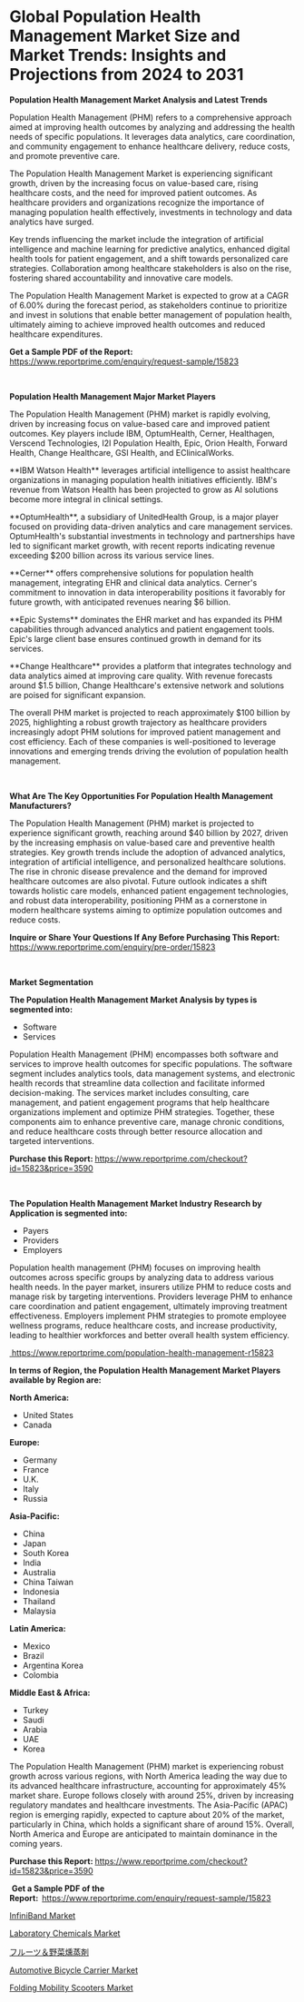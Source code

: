 <p><h1>Global Population Health Management Market Size and Market Trends: Insights and Projections from 2024 to 2031</h1></p><p><strong>Population Health Management Market Analysis and Latest Trends</strong></p>
<p><p>Population Health Management (PHM) refers to a comprehensive approach aimed at improving health outcomes by analyzing and addressing the health needs of specific populations. It leverages data analytics, care coordination, and community engagement to enhance healthcare delivery, reduce costs, and promote preventive care.</p><p>The Population Health Management Market is experiencing significant growth, driven by the increasing focus on value-based care, rising healthcare costs, and the need for improved patient outcomes. As healthcare providers and organizations recognize the importance of managing population health effectively, investments in technology and data analytics have surged. </p><p>Key trends influencing the market include the integration of artificial intelligence and machine learning for predictive analytics, enhanced digital health tools for patient engagement, and a shift towards personalized care strategies. Collaboration among healthcare stakeholders is also on the rise, fostering shared accountability and innovative care models.</p><p>The Population Health Management Market is expected to grow at a CAGR of 6.00% during the forecast period, as stakeholders continue to prioritize and invest in solutions that enable better management of population health, ultimately aiming to achieve improved health outcomes and reduced healthcare expenditures.</p></p>
<p><strong>Get a Sample PDF of the Report:&nbsp;</strong> <a href="https://www.reportprime.com/enquiry/request-sample/15823">https://www.reportprime.com/enquiry/request-sample/15823</a></p>
<p>&nbsp;</p>
<p><strong>Population Health Management Major Market Players</strong></p>
<p><p>The Population Health Management (PHM) market is rapidly evolving, driven by increasing focus on value-based care and improved patient outcomes. Key players include IBM, OptumHealth, Cerner, Healthagen, Verscend Technologies, I2I Population Health, Epic, Orion Health, Forward Health, Change Healthcare, GSI Health, and EClinicalWorks. </p><p>**IBM Watson Health** leverages artificial intelligence to assist healthcare organizations in managing population health initiatives efficiently. IBM's revenue from Watson Health has been projected to grow as AI solutions become more integral in clinical settings.</p><p>**OptumHealth**, a subsidiary of UnitedHealth Group, is a major player focused on providing data-driven analytics and care management services. OptumHealth's substantial investments in technology and partnerships have led to significant market growth, with recent reports indicating revenue exceeding $200 billion across its various service lines.</p><p>**Cerner** offers comprehensive solutions for population health management, integrating EHR and clinical data analytics. Cerner's commitment to innovation in data interoperability positions it favorably for future growth, with anticipated revenues nearing $6 billion.</p><p>**Epic Systems** dominates the EHR market and has expanded its PHM capabilities through advanced analytics and patient engagement tools. Epic's large client base ensures continued growth in demand for its services.</p><p>**Change Healthcare** provides a platform that integrates technology and data analytics aimed at improving care quality. With revenue forecasts around $1.5 billion, Change Healthcare's extensive network and solutions are poised for significant expansion.</p><p>The overall PHM market is projected to reach approximately $100 billion by 2025, highlighting a robust growth trajectory as healthcare providers increasingly adopt PHM solutions for improved patient management and cost efficiency. Each of these companies is well-positioned to leverage innovations and emerging trends driving the evolution of population health management.</p></p>
<p>&nbsp;</p>
<p><strong>What Are The Key Opportunities For Population Health Management Manufacturers?</strong></p>
<p><p>The Population Health Management (PHM) market is projected to experience significant growth, reaching around $40 billion by 2027, driven by the increasing emphasis on value-based care and preventive health strategies. Key growth trends include the adoption of advanced analytics, integration of artificial intelligence, and personalized healthcare solutions. The rise in chronic disease prevalence and the demand for improved healthcare outcomes are also pivotal. Future outlook indicates a shift towards holistic care models, enhanced patient engagement technologies, and robust data interoperability, positioning PHM as a cornerstone in modern healthcare systems aiming to optimize population outcomes and reduce costs.</p></p>
<p><strong>Inquire or Share Your Questions If Any Before Purchasing This Report:</strong> <a href="https://www.reportprime.com/enquiry/pre-order/15823">https://www.reportprime.com/enquiry/pre-order/15823</a></p>
<p>&nbsp;</p>
<p><strong>Market Segmentation</strong></p>
<p><strong>The Population Health Management Market Analysis by types is segmented into:</strong></p>
<p><ul><li>Software</li><li>Services</li></ul></p>
<p><p>Population Health Management (PHM) encompasses both software and services to improve health outcomes for specific populations. The software segment includes analytics tools, data management systems, and electronic health records that streamline data collection and facilitate informed decision-making. The services market includes consulting, care management, and patient engagement programs that help healthcare organizations implement and optimize PHM strategies. Together, these components aim to enhance preventive care, manage chronic conditions, and reduce healthcare costs through better resource allocation and targeted interventions.</p></p>
<p><strong>Purchase this Report:&nbsp;</strong><a href="https://www.reportprime.com/checkout?id=15823&price=3590">https://www.reportprime.com/checkout?id=15823&price=3590</a></p>
<p>&nbsp;</p>
<p><strong>The Population Health Management Market Industry Research by Application is segmented into:</strong></p>
<p><ul><li>Payers</li><li>Providers</li><li>Employers</li></ul></p>
<p><p>Population health management (PHM) focuses on improving health outcomes across specific groups by analyzing data to address various health needs. In the payer market, insurers utilize PHM to reduce costs and manage risk by targeting interventions. Providers leverage PHM to enhance care coordination and patient engagement, ultimately improving treatment effectiveness. Employers implement PHM strategies to promote employee wellness programs, reduce healthcare costs, and increase productivity, leading to healthier workforces and better overall health system efficiency.</p></p>
<p><a href="https://www.reportprime.com/population-health-management-r15823">&nbsp;https://www.reportprime.com/population-health-management-r15823</a></p>
<p><strong>In terms of Region, the Population Health Management Market Players available by Region are:</strong></p>
<p>
    <p> <strong> North America: </strong>
        <ul>
            <li>United States</li>
            <li>Canada</li>
        </ul>
        </p> 
    <p> <strong> Europe: </strong>
        <ul>
            <li>Germany</li>
            <li>France</li>
            <li>U.K.</li>
            <li>Italy</li>
            <li>Russia</li>
        </ul>
        </p> 
    <p> <strong> Asia-Pacific: </strong>
        <ul>
            <li>China</li>
            <li>Japan</li>
            <li>South Korea</li>
            <li>India</li>
            <li>Australia</li>
            <li>China Taiwan</li>
            <li>Indonesia</li>
            <li>Thailand</li>
            <li>Malaysia</li>
        </ul>
        </p> 
    <p> <strong> Latin America: </strong>
        <ul>
            <li>Mexico</li>
            <li>Brazil</li>
            <li>Argentina Korea</li>
            <li>Colombia</li>
        </ul>
        </p> 
    <p> <strong> Middle East & Africa: </strong>
        <ul>
            <li>Turkey</li>
            <li>Saudi</li>
            <li>Arabia</li>
            <li>UAE</li>
            <li>Korea</li>
        </ul>
    </p>
    </p>
<p><p>The Population Health Management (PHM) market is experiencing robust growth across various regions, with North America leading the way due to its advanced healthcare infrastructure, accounting for approximately 45% market share. Europe follows closely with around 25%, driven by increasing regulatory mandates and healthcare investments. The Asia-Pacific (APAC) region is emerging rapidly, expected to capture about 20% of the market, particularly in China, which holds a significant share of around 15%. Overall, North America and Europe are anticipated to maintain dominance in the coming years.</p></p>
<p><strong>Purchase this Report: </strong><a href="https://www.reportprime.com/checkout?id=15823&price=3590">https://www.reportprime.com/checkout?id=15823&price=3590</a></p>
<p>&nbsp;<strong>Get a Sample PDF of the Report:&nbsp;&nbsp;</strong><a href="https://www.reportprime.com/enquiry/request-sample/15823">https://www.reportprime.com/enquiry/request-sample/15823</a></p>
<p><strong></strong></p>
<p><p><a href="https://github.com/CarolynWatkins697/Market-Research-Report-List-1/blob/main/infiniband-market.md">InfiniBand Market</a></p><p><a href="https://medium.com/@judypierce2022/the-laboratory-chemicals-market-has-experienced-impressive-growth-in-recent-years-expanding-its-a5ddc5479a2f">Laboratory Chemicals Market</a></p><p><a href="https://williamkable67.medium.com/%E6%9E%9C%E7%89%A9-%E9%87%8E%E8%8F%9C%E7%87%BB%E8%92%B8%E5%89%A4%E5%B8%82%E5%A0%B4%E3%81%AE%E6%A6%82%E8%A6%81-2024%E5%B9%B4%E3%81%8B%E3%82%892031%E5%B9%B4%E3%81%BE%E3%81%A7%E3%81%AE%E4%B8%96%E7%95%8C%E5%B8%82%E5%A0%B4%E3%81%AE%E5%8B%95%E5%90%91%E3%81%A8%E5%B0%86%E6%9D%A5%E3%81%AE%E5%B1%95%E6%9C%9B-faf83897219a">フルーツ＆野菜燻蒸剤</a></p><p><a href="https://issuu.com/reportprime-2/docs/automotive-bicycle-carrier-market-s_6303e09f8a12ff">Automotive Bicycle Carrier Market</a></p><p><a href="https://issuu.com/reportprime-2/docs/folding-mobility-scooters-market-si_6db093a3919c4b">Folding Mobility Scooters Market</a></p></p>